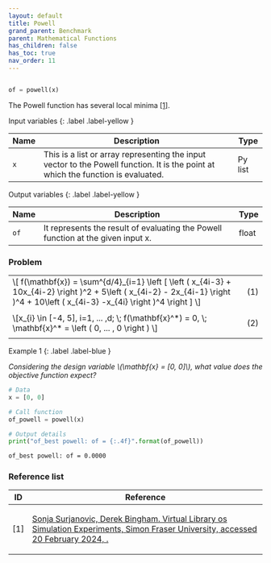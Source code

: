 ```yaml
---
layout: default
title: Powell
grand_parent: Benchmark
parent: Mathematical Functions
has_children: false
has_toc: true
nav_order: 11
---
```


<!--Don't delete ths script-->
<script src = "https://polyfill.io/v3/polyfill.min.js?features=es6"></script>
<script id = "MathJax-script" async src="https://cdn.jsdelivr.net/npm/mathjax@3/es5/tex-mml-chtml.js"></script>
<!--Don't delete ths script-->

```python

of = powell(x)
```

<p align="justify">
     The Powell function has several local minima <a href="#ref1">[1]</a>.
</p>

Input variables
{: .label .label-yellow }

<table style = "width:100%">
    <thead>
      <tr>
        <th>Name</th>
        <th>Description</th>
        <th>Type</th>
      </tr>
    </thead>
    <tr>
        <td><code>x</code></td>
        <td>This is a list or array representing the input vector to the Powell function. It is the point at which the function is evaluated.</td>
        <td>Py list </td>
    </tr>
</table>

Output variables
{: .label .label-yellow }

<table style = "width:100%">
    <thead>
      <tr>
        <th>Name</th>
        <th>Description</th>
        <th>Type</th>
      </tr>
    </thead>
    <tr>
        <td><code>of</code></td>
        <td>It represents the result of evaluating the Powell function at the given input x.</td>
        <td>float</td>
    </tr>
</table>

<h3>Problem</h3>

<table style = "width:100%">
    <tr>
        <td style="width: 90%;">\[ f(\mathbf{x}) =  \sum^{d/4}_{i=1} \left [   \left ( x_{4i-3} + 10x_{4i-2} \right )^2 + 5\left ( x_{4i-2} -  2x_{4i-1} \right )^4 + 10\left ( x_{4i-3} 
 -x_{4i}  \right )^4  \right ]    \]</td>
        <td style="width: 10%;"><p align = "right">(1)</p></td>
    </tr>
    <tr>
        <td style="width: 90%;">\[x_{i} \in [-4, 5], i=1, ... ,d; \; f(\mathbf{x}^*) = 0, \; \mathbf{x}^* = \left ( 0, ... , 0 \right ) \]</td>
        <td style="width: 10%;"><p align = "right">(2)</p></td>
    </tr>
</table>

Example 1
{: .label .label-blue }

<p align = "justify">
  <i>
      Considering the design variable \(\mathbf{x} = [0, 0]\), what value does the objective function expect?
  </i>
</p>

```python
# Data
x = [0, 0]

# Call function
of_powell = powell(x)

# Output details
print("of_best powell: of = {:.4f}".format(of_powell))
```

```bash
of_best powell: of = 0.0000
```

<h3>Reference list</h3>

<table>
    <thead>
        <tr>
            <th>ID</th>
            <th>Reference</th>
        </tr>
    </thead>
    <tbody>
        <tr>
            <td><p align = "center" id = "ref1">[1]</p></td>
            <td><p align = "left"><a href="https://www.sfu.ca/~ssurjano/spheref.html" target="_blank" rel="noopener noreferrer">Sonja Surjanovic, Derek Bingham. Virtual Library os Simulation Experiments, Simon Fraser University, accessed 20 February 2024, <www.sfu.ca/~ssurjano/optimization>.</a></p></td>
        </tr>
    </tbody>
</table>
